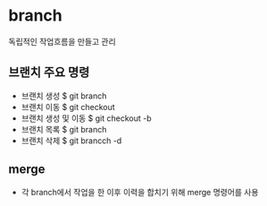 # branch
독립적인 작업흐름을 만들고 관리

## 브랜치 주요 명령

- 브랜치 생성 $ git branch
- 브랜치 이동 $ git checkout
- 브랜치 생성 및 이동 $ git checkout -b
- 브랜치 목록 $ git branch
- 브랜치 삭제 $ git brancch -d 

## merge
- 각 branch에서 작업을 한 이후 이력을 합치기 위해 merge 명령어를 사용
